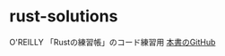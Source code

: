 # rust-solutions
O'REILLY 「Rustの練習帳」のコード練習用
[本書のGitHub](https://github.com/kyclark/command-line-rust/tree/clap_v2#)
